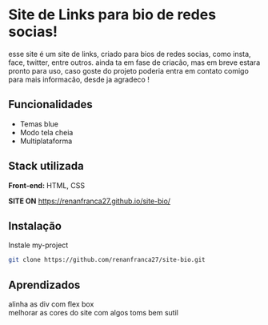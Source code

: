 # Site de Links para bio de redes socias!
esse site é um site de links, criado para bios  de redes socias, como insta, face, twitter, entre outros. ainda ta em fase de criacão, mas em breve estara pronto para uso, caso goste do projeto poderia entra em contato comigo para mais informacão, desde ja agradeco !



## Funcionalidades

- Temas blue
- Modo tela cheia
- Multiplataforma


## Stack utilizada

**Front-end:**  HTML, CSS 

**SITE ON** https://renanfranca27.github.io/site-bio/ 
## Instalação

Instale my-project 

```bash
git clone https://github.com/renanfranca27/site-bio.git
```
    
## Aprendizados

alinha as div com flex box <br>
melhorar as cores do site com algos toms bem sutil 
